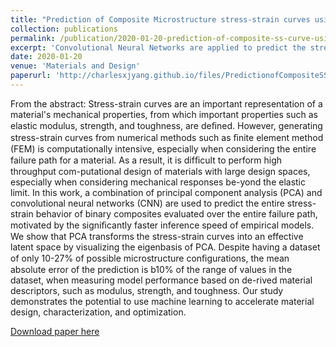 ```yaml
---
title: "Prediction of Composite Microstructure stress-strain curves using convolutional neural network"
collection: publications
permalink: /publication/2020-01-20-prediction-of-composite-ss-curve-using-cnn
excerpt: 'Convolutional Neural Networks are applied to predict the stress-strain curves of binary composites'
date: 2020-01-20
venue: 'Materials and Design'
paperurl: 'http://charlesxjyang.github.io/files/PredictionofCompositeSSCurveusingCNN.pdf'
---
```

From the abstract: Stress-strain curves are an important representation of a material's mechanical properties, from which important properties such as elastic modulus, strength, and toughness, are deﬁned. However, generating stress-strain curves from numerical methods such as ﬁnite element method (FEM) is computationally intensive, especially when considering the entire failure path for a material. As a result, it is difﬁcult to perform high throughput com-putational design of materials with large design spaces, especially when considering mechanical responses be-yond the elastic limit. In this work, a combination of principal component analysis (PCA) and convolutional neural networks (CNN) are used to predict the entire stress-strain behavior of binary composites evaluated over the entire failure path, motivated by the signiﬁcantly faster inference speed of empirical models. We show that PCA transforms the stress-strain curves into an effective latent space by visualizing the eigenbasis of PCA. Despite having a dataset of only 10-27% of possible microstructure conﬁgurations, the mean absolute error of the prediction is b10% of the range of values in the dataset, when measuring model performance based on de-rived material descriptors, such as modulus, strength, and toughness. Our study demonstrates the potential to use machine learning to accelerate material design, characterization, and optimization.

[Download paper here](http://charlesxjyang.github.io/files/PredictionofCompositeSSCurveusingCNN.pdf)
